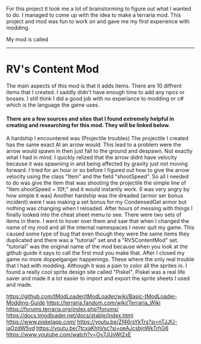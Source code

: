For this project it took me a lot of brainstorming to figure out what I wanted to do. I managed to come up with the idea to make a terraria mod. This project and mod was fun to work on and gave me my first experience with modding. 

My mod is called 
***

# RV's Content Mod

The main aspects of this mod is that it adds items. There are 10 diffrent items that I created. I saddly didn't have enough time to add any npcs or bosses.
I still think I did a good job with no experiance to modding or c# which is the language the game uses. 
#### There are a few sources and sites that I found extremely helpful in creating and researching for this mod. They will be linked below. 
A hardship I encountered was (Projectile troubles) The projectile I created has the same exact AI an arrow would. 
This lead to a problem were the arrow would spawn in then just fall to the ground and despawn. Not exactly what I had in mind. 
I quickly relized that the arrow didnt have velocity because it was spawning in and being affected by gravity just not moving forward. 
I tried for an hour or so before I figured out how to give the arrow velocity using the class "Item" and the field "shootSpeed".
So all I needed to do was give the item that was shooting the projectile the simple line of "Item.shootSpeed = 10f;" and it would instantly work. (I was very angry by how simple it was)
Another hardship was the dreaded (armor ser bonus incident) were I was making a set bonus for my CondensedGel armor but nothing was changing when I reloaded.
After hours of messing with things I finally looked into the cheat sheet menu to see. There were two sets of items in there. 
I went to hover over them and saw that when I changed the name of my mod and all the internal namespaces I never quit my game.
This caused some type of bug that even though they were the same items they duplicated and there was a "tutorial" set and a "RVSContentMod" set.
"tutorial" was the original name of the mod because when you look at the github guide it says to call the first mod you make that.
After I closed my game no more doppelganger happenings. 
These where the only real trouble that I had with modding. 
Although it was a pain to color all the sprites in.
I found a really cool sprite design site called "Piskel", Piskel was a real life saver and made it a lot easier to import and export the sprite sheets I used and made.









https://github.com/tModLoader/tModLoader/wiki/Basic-tModLoader-Modding-Guide
https://terraria.fandom.com/wiki/Terraria_Wiki
https://forums.terraria.org/index.php?forums/
https://docs.tmodloader.net/docs/stable/index.html
https://www.piskelapp.com/
https://youtu.be/Zf46rsYkTrs?si=nTJJfJ-iaOzdW5vd
https://youtu.be/7tcxaKhhVsc?si=oeAJcsbjnWkTrhG6
https://www.youtube.com/watch?v=Ov7JUsWt2xE
